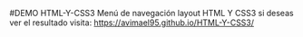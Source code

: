 #DEMO HTML-Y-CSS3
Menú de navegación layout HTML Y CSS3
si deseas ver el resultado visita:
https://avimael95.github.io/HTML-Y-CSS3/
